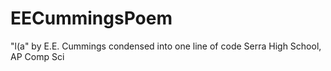 # EECummingsPoem
"l(a" by E.E. Cummings condensed into one line of code
Serra High School, AP Comp Sci
